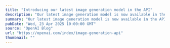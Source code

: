 ```yaml
---
title: "Introducing our latest image generation model in the API"
description: "Our latest image generation model is now available in the API via ‘gpt-image-1’—enabling developers and businesses to build professional-grade, customizable visuals directly into their own tools and platforms."
summary: "Our latest image generation model is now available in the API via ‘gpt-image-1’—enabling developers and businesses to build professional-grade, customizable visuals directly into their own tools and platforms."
pubDate: "Wed, 23 Apr 2025 10:00:00 GMT"
source: "OpenAI Blog"
url: "https://openai.com/index/image-generation-api"
thumbnail: ""
---
```


